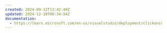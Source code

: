 ```yaml
---
created: 2024-09-12T13:42:49Z
updated: 2024-12-10T08:34:54Z
documentation:
  - https://learn.microsoft.com/en-us/visualstudio/deployment/clickonce-security-and-deployment
---
```

